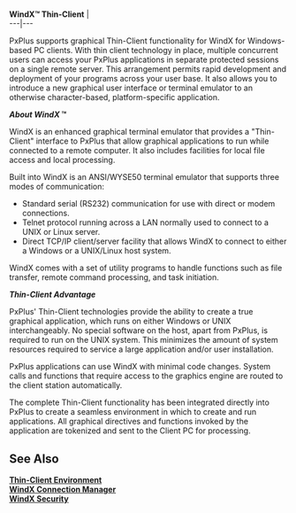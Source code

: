 # 

**WindX™ Thin-Client** |   
---|---  
  
PxPlus supports graphical Thin-Client functionality for WindX for Windows-based PC clients. With thin client technology in place, multiple concurrent users can access your PxPlus applications in separate protected sessions on a single remote server. This arrangement permits rapid development and deployment of your programs across your user base. It also allows you to introduce a new graphical user interface or terminal emulator to an otherwise character-based, platform-specific application.

**_About WindX_ ™**

WindX is an enhanced graphical terminal emulator that provides a "Thin-Client" interface to PxPlus that allow graphical applications to run while connected to a remote computer. It also includes facilities for local file access and local processing.

Built into WindX is an ANSI/WYSE50 terminal emulator that supports three modes of communication:

  * Standard serial (RS232) communication for use with direct or modem connections.
  * Telnet protocol running across a LAN normally used to connect to a UNIX or Linux server.
  * Direct TCP/IP client/server facility that allows WindX to connect to either a Windows or a UNIX/Linux host system.



WindX comes with a set of utility programs to handle functions such as file transfer, remote command processing, and task initiation.

**_Thin-Client Advantage_**

PxPlus' Thin-Client technologies provide the ability to create a true graphical application, which runs on either Windows or UNIX interchangeably. No special software on the host, apart from PxPlus, is required to run on the UNIX system. This minimizes the amount of system resources required to service a large application and/or user installation.

PxPlus applications can use WindX with minimal code changes. System calls and functions that require access to the graphics engine are routed to the client station automatically.

The complete Thin-Client functionality has been integrated directly into PxPlus to create a seamless environment in which to create and run applications. All graphical directives and functions invoked by the application are tokenized and sent to the Client PC for processing.

## See Also

**[Thin-Client Environment](windx/howitworks.md)**  
**[WindX Connection Manager](windx/connectionmrg.md)**  
**[WindX Security](windx/Windx%20Security.md)**
